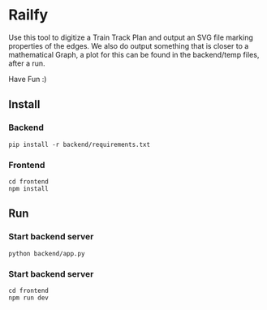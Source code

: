 # Railfy 

Use this tool to digitize a Train Track Plan and output an SVG file marking 
properties of the edges. We also do output something that is closer to a mathematical Graph, a plot
for this can be found in the backend/temp files, after a run. 

Have Fun :)

## Install

### Backend

```
pip install -r backend/requirements.txt
```

### Frontend

```
cd frontend
npm install 
```

## Run

### Start backend server

```
python backend/app.py
```

### Start backend server

```
cd frontend
npm run dev
```